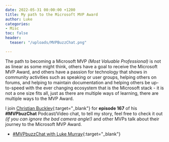 ```yaml
---
date: 2022-05-31 00:00:00 +1200
title: My path to the Microsoft MVP Award
author: Luke
categories:
- Misc
toc: false
header:
  teaser: "/uploads/MVPBuzzChat.png"

---
```

The path to becoming a Microsoft MVP _(Most Valuable Professional)_ is not as linear as some might think, others have a goal to receive the Microsoft MVP Award, and others have a passion for technology that shows in community activities such as speaking or user groups, helping others on forums, and helping to maintain documentation and helping others be up-to-speed with the ever changing ecosystem that is the Microsoft stack - it is not a one size fits all, just as there are multiple ways of learning, there are multiple ways to the MVP Award.

I join [Christian Buckley](https://www.linkedin.com/in/ACoAAAAAGE0BlHRIKs-kft9wriNFsr-4V92iu-w){:target="_blank"} for **episode 167** of his **#MVPbuzChat** Podcast/Video chat, to tell my story, feel free to check it out _(if you can ignore the bad camera angle!)_ and other MVPs talk about their journey to the Microsoft MVP Award.

* [#MVPbuzzChat with Luke Murray](https://www.buckleyplanet.com/2022/05/mvpbuzzchat-with-luke-murray.html "#MVPbuzzChat with Luke Murray"){:target="_blank"}
